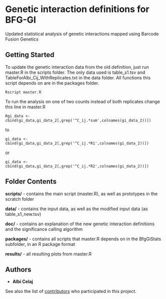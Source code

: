 # Genetic interaction definitions for BFG-GI

Updated statistical analysis of genetic interactions mapped using Barcode Fusion Genetics

## Getting Started

To update the genetic interaction data from the old definition, just run master.R in the scripts folder.  The only data used is table_s1.tsv and TableForAlbi_Cij_WithReplicates.txt in the data folder.  All functions this script depends on are in the packages folder.  

```
Rscript master.R
```

To run the analysis on one of two counts instead of both replicates change this line in master.R

```
Rgi_data <- cbind(gi_data,gi_data_2[,grep('^C_ij.*sum',colnames(gi_data_2))])
```

to
```
gi_data <- cbind(gi_data,gi_data_2[,grep('^C_ij.*R1',colnames(gi_data_2))])

```
or
```
gi_data <- cbind(gi_data,gi_data_2[,grep('^C_ij.*R2',colnames(gi_data_2))])
```

## Folder Contents
**scripts/** - contains the main script (master.R), as well as prototypes in the scratch folder

**data/** - contains the input data, as well as the modified input data (as table_s1_new.tsv)

**doc/** - contains an explanation of the new genetic interaction definitions and the significance calling algorithm

**packages/** - contains all scripts that master.R depends on in the BfgGiStats subfolder, in an R package format

**results/** - all resulting plots from master.R

## Authors

* **Albi Celaj**

See also the list of [contributors](https://github.com/your/project/contributors) who participated in this project.